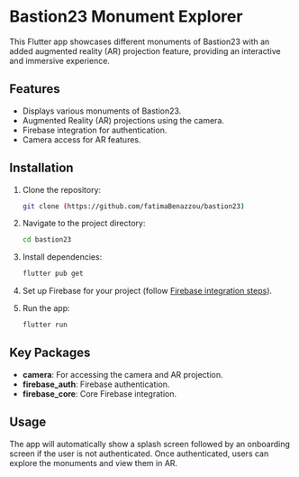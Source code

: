 # Bastion23 Monument Explorer

This Flutter app showcases different monuments of Bastion23 with an added augmented reality (AR) projection feature, providing an interactive and immersive experience.

## Features
- Displays various monuments of Bastion23.
- Augmented Reality (AR) projections using the camera.
- Firebase integration for authentication.
- Camera access for AR features.

## Installation

1. Clone the repository:

    ```bash
    git clone (https://github.com/fatimaBenazzou/bastion23)
    ```

2. Navigate to the project directory:

    ```bash
    cd bastion23
    ```

3. Install dependencies:

    ```bash
    flutter pub get
    ```

4. Set up Firebase for your project (follow [Firebase integration steps](https://firebase.flutter.dev/docs/overview)).

5. Run the app:

    ```bash
    flutter run
    ```

## Key Packages
- **camera**: For accessing the camera and AR projection.
- **firebase_auth**: Firebase authentication.
- **firebase_core**: Core Firebase integration.

## Usage
The app will automatically show a splash screen followed by an onboarding screen if the user is not authenticated. Once authenticated, users can explore the monuments and view them in AR.

